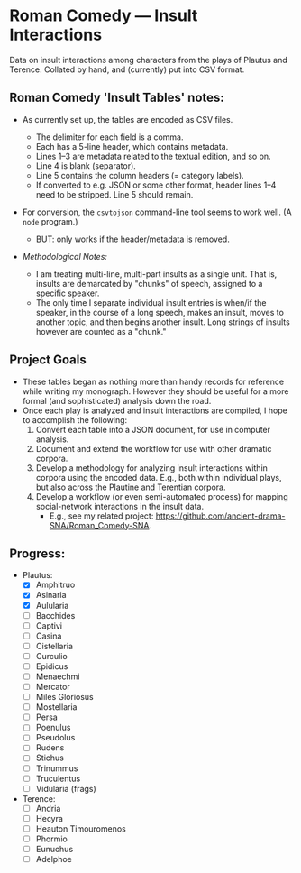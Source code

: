 # Roman Comedy — Insult Interactions

Data on insult interactions among characters from the plays of Plautus and Terence. Collated
by hand, and (currently) put into CSV format.


## Roman Comedy 'Insult Tables' notes:

* As currently set up, the tables are encoded as CSV files.
    - The delimiter for each field is a comma.
    - Each has a 5-line header, which contains metadata.
    - Lines 1–3 are metadata related to the textual edition, and so on.
    - Line 4 is blank (separator).
    - Line 5 contains the column headers (= category labels).
    - If converted to e.g. JSON or some other format, header lines 1–4 need to be stripped.
      Line 5 should remain.
* For conversion, the `csvtojson` command-line tool seems to work well. (A `node` program.)
    - BUT: only works if the header/metadata is removed.

* _Methodological Notes:_
    - I am treating multi-line, multi-part insults as a single unit. That is, insults are
      demarcated by "chunks" of speech, assigned to a specific speaker. 
    - The only time I separate individual insult entries is when/if the speaker, in the
      course of a long speech, makes an insult, moves to another topic, and then begins
      another insult. Long strings of insults however are counted as a "chunk."


## Project Goals

* These tables began as nothing more than handy records for reference while writing my
  monograph. However they should be useful for a more formal (and sophisticated) analysis down
  the road.
* Once each play is analyzed and insult interactions are compiled, I hope to accomplish the
  following:
    1. Convert each table into a JSON document, for use in computer analysis.
    2. Document and extend the workflow for use with other dramatic corpora.
    3. Develop a methodology for analyzing insult interactions within corpora using the
       encoded data. E.g., both within individual plays, but also across the Plautine and
       Terentian corpora.
    4. Develop a workflow (or even semi-automated process) for mapping social-network
       interactions in the insult data.
        * E.g., see my related project: https://github.com/ancient-drama-SNA/Roman_Comedy-SNA.


## Progress:

* Plautus:
    - [X] Amphitruo
    - [x] Asinaria 
    - [X] Aulularia
    - [ ] Bacchides
    - [ ] Captivi
    - [ ] Casina
    - [ ] Cistellaria
    - [ ] Curculio
    - [ ] Epidicus
    - [ ] Menaechmi
    - [ ] Mercator
    - [ ] Miles Gloriosus
    - [ ] Mostellaria
    - [ ] Persa
    - [ ] Poenulus
    - [ ] Pseudolus
    - [ ] Rudens
    - [ ] Stichus
    - [ ] Trinummus
    - [ ] Truculentus
    - [ ] Vidularia (frags)
* Terence:
    - [ ] Andria
    - [ ] Hecyra
    - [ ] Heauton Timouromenos
    - [ ] Phormio
    - [ ] Eunuchus
    - [ ] Adelphoe
